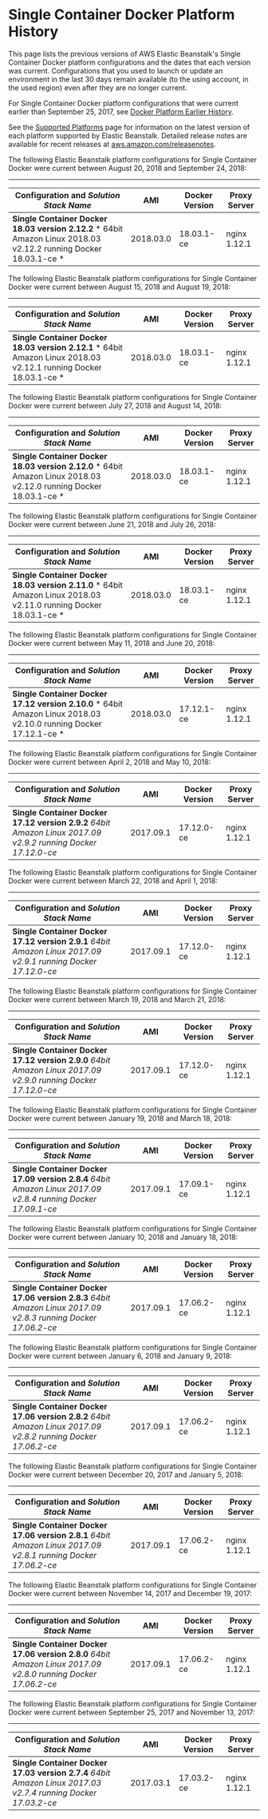 # Single Container Docker Platform History<a name="platform-history-docker-single"></a>

This page lists the previous versions of AWS Elastic Beanstalk's Single Container Docker platform configurations and the dates that each version was current\. Configurations that you used to launch or update an environment in the last 30 days remain available \(to the using account, in the used region\) even after they are no longer current\.

For Single Container Docker platform configurations that were current earlier than September 25, 2017, see [Docker Platform Earlier History](platform-history-docker.md)\.

See the [Supported Platforms](concepts.platforms.md) page for information on the latest version of each platform supported by Elastic Beanstalk\. Detailed release notes are available for recent releases at [aws\.amazon\.com/releasenotes](https://aws.amazon.com/releasenotes/AWS-Elastic-Beanstalk)\. 

The following Elastic Beanstalk platform configurations for Single Container Docker were current between August 20, 2018 and September 24, 2018:


****  

|  Configuration and *Solution Stack Name*   |  AMI  |  Docker Version  |  Proxy Server  | 
| --- | --- | --- | --- | 
|   **Single Container Docker 18\.03 version 2\.12\.2**   * 64bit Amazon Linux 2018\.03 v2\.12\.2 running Docker 18\.03\.1\-ce *   |  2018\.03\.0  |  18\.03\.1\-ce  |  nginx 1\.12\.1  | 

The following Elastic Beanstalk platform configurations for Single Container Docker were current between August 15, 2018 and August 19, 2018:


****  

|  Configuration and *Solution Stack Name*   |  AMI  |  Docker Version  |  Proxy Server  | 
| --- | --- | --- | --- | 
|   **Single Container Docker 18\.03 version 2\.12\.1**   * 64bit Amazon Linux 2018\.03 v2\.12\.1 running Docker 18\.03\.1\-ce *   |  2018\.03\.0  |  18\.03\.1\-ce  |  nginx 1\.12\.1  | 

The following Elastic Beanstalk platform configurations for Single Container Docker were current between July 27, 2018 and August 14, 2018:


****  

|  Configuration and *Solution Stack Name*   |  AMI  |  Docker Version  |  Proxy Server  | 
| --- | --- | --- | --- | 
|   **Single Container Docker 18\.03 version 2\.12\.0**   * 64bit Amazon Linux 2018\.03 v2\.12\.0 running Docker 18\.03\.1\-ce *   |  2018\.03\.0  |  18\.03\.1\-ce  |  nginx 1\.12\.1  | 

The following Elastic Beanstalk platform configurations for Single Container Docker were current between June 21, 2018 and July 26, 2018:


****  

|  Configuration and *Solution Stack Name*   |  AMI  |  Docker Version  |  Proxy Server  | 
| --- | --- | --- | --- | 
|   **Single Container Docker 18\.03 version 2\.11\.0**   * 64bit Amazon Linux 2018\.03 v2\.11\.0 running Docker 18\.03\.1\-ce *   |  2018\.03\.0  |  18\.03\.1\-ce  |  nginx 1\.12\.1  | 

The following Elastic Beanstalk platform configurations for Single Container Docker were current between May 11, 2018 and June 20, 2018:


****  

|  Configuration and *Solution Stack Name*   |  AMI  |  Docker Version  |  Proxy Server  | 
| --- | --- | --- | --- | 
|   **Single Container Docker 17\.12 version 2\.10\.0**   * 64bit Amazon Linux 2018\.03 v2\.10\.0 running Docker 17\.12\.1\-ce *   |  2018\.03\.0  |  17\.12\.1\-ce  |  nginx 1\.12\.1  | 

The following Elastic Beanstalk platform configurations for Single Container Docker were current between April 2, 2018 and May 10, 2018:


****  

|  Configuration and *Solution Stack Name*   |  AMI  |  Docker Version  |  Proxy Server  | 
| --- | --- | --- | --- | 
|   **Single Container Docker 17\.12 version 2\.9\.2**   *64bit Amazon Linux 2017\.09 v2\.9\.2 running Docker 17\.12\.0\-ce*   |  2017\.09\.1  |  17\.12\.0\-ce  |  nginx 1\.12\.1  | 

The following Elastic Beanstalk platform configurations for Single Container Docker were current between March 22, 2018 and April 1, 2018:


****  

|  Configuration and *Solution Stack Name*   |  AMI  |  Docker Version  |  Proxy Server  | 
| --- | --- | --- | --- | 
|   **Single Container Docker 17\.12 version 2\.9\.1**   *64bit Amazon Linux 2017\.09 v2\.9\.1 running Docker 17\.12\.0\-ce*   |  2017\.09\.1  |  17\.12\.0\-ce  |  nginx 1\.12\.1  | 

The following Elastic Beanstalk platform configurations for Single Container Docker were current between March 19, 2018 and March 21, 2018:


****  

|  Configuration and *Solution Stack Name*   |  AMI  |  Docker Version  |  Proxy Server  | 
| --- | --- | --- | --- | 
|   **Single Container Docker 17\.12 version 2\.9\.0**   *64bit Amazon Linux 2017\.09 v2\.9\.0 running Docker 17\.12\.0\-ce*   |  2017\.09\.1  |  17\.12\.0\-ce  |  nginx 1\.12\.1  | 

The following Elastic Beanstalk platform configurations for Single Container Docker were current between January 19, 2018 and March 18, 2018:


****  

|  Configuration and *Solution Stack Name*   |  AMI  |  Docker Version  |  Proxy Server  | 
| --- | --- | --- | --- | 
|   **Single Container Docker 17\.09 version 2\.8\.4**   *64bit Amazon Linux 2017\.09 v2\.8\.4 running Docker 17\.09\.1\-ce*   |  2017\.09\.1  |  17\.09\.1\-ce  |  nginx 1\.12\.1  | 

The following Elastic Beanstalk platform configurations for Single Container Docker were current between January 10, 2018 and January 18, 2018:


****  

|  Configuration and *Solution Stack Name*   |  AMI  |  Docker Version  |  Proxy Server  | 
| --- | --- | --- | --- | 
|   **Single Container Docker 17\.06 version 2\.8\.3**   *64bit Amazon Linux 2017\.09 v2\.8\.3 running Docker 17\.06\.2\-ce*   |  2017\.09\.1  |  17\.06\.2\-ce  |  nginx 1\.12\.1  | 

The following Elastic Beanstalk platform configurations for Single Container Docker were current between January 6, 2018 and January 9, 2018:


****  

|  Configuration and *Solution Stack Name*   |  AMI  |  Docker Version  |  Proxy Server  | 
| --- | --- | --- | --- | 
|   **Single Container Docker 17\.06 version 2\.8\.2**   *64bit Amazon Linux 2017\.09 v2\.8\.2 running Docker 17\.06\.2\-ce*   |  2017\.09\.1  |  17\.06\.2\-ce  |  nginx 1\.12\.1  | 

The following Elastic Beanstalk platform configurations for Single Container Docker were current between December 20, 2017 and January 5, 2018:


****  

|  Configuration and *Solution Stack Name*   |  AMI  |  Docker Version  |  Proxy Server  | 
| --- | --- | --- | --- | 
|   **Single Container Docker 17\.06 version 2\.8\.1**   *64bit Amazon Linux 2017\.09 v2\.8\.1 running Docker 17\.06\.2\-ce*   |  2017\.09\.1  |  17\.06\.2\-ce  |  nginx 1\.12\.1  | 

The following Elastic Beanstalk platform configurations for Single Container Docker were current between November 14, 2017 and December 19, 2017:


****  

|  Configuration and *Solution Stack Name*   |  AMI  |  Docker Version  |  Proxy Server  | 
| --- | --- | --- | --- | 
|   **Single Container Docker 17\.06 version 2\.8\.0**   *64bit Amazon Linux 2017\.09 v2\.8\.0 running Docker 17\.06\.2\-ce*   |  2017\.09\.1  |  17\.06\.2\-ce  |  nginx 1\.12\.1  | 

The following Elastic Beanstalk platform configurations for Single Container Docker were current between September 25, 2017 and November 13, 2017:


****  

|  Configuration and *Solution Stack Name*   |  AMI  |  Docker Version  |  Proxy Server  | 
| --- | --- | --- | --- | 
|   **Single Container Docker 17\.03 version 2\.7\.4**   *64bit Amazon Linux 2017\.03 v2\.7\.4 running Docker 17\.03\.2\-ce*   |  2017\.03\.1  |  17\.03\.2\-ce  |  nginx 1\.12\.1  | 